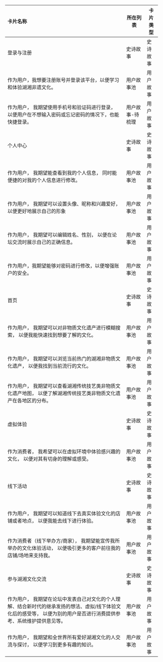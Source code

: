 |卡片名称|所在列表|卡片类型|
|:-|-|-|
|登录与注册|史诗故事|史诗故事|
|作为用户，我想要注册账号并登录该平台，以便学习和体验湖湘非遗文化。|用户故事池|用户故事|
|作为用户， 我期望使用手机号和验证码进行登录， 以便用户在不想输入密码或忘记密码的情况下，也能快捷登录。|用户故事-待梳理|用户故事|
|个人中心|史诗故事|史诗故事|
|作为用户， 我期望能查看到我的个人信息， 同时能便捷的对我的个人信息进行修改。|用户故事池|用户故事|
|作为用户， 我期望可以设置头像、昵称和兴趣爱好， 以便更好地展示自己的形象|用户故事池|用户故事|
|作为用户， 我期望可以编辑姓名、性别， 以便在论坛交流时展示自己的正确信息。|用户故事池|用户故事|
|作为用户，我期望能够对密码进行修改，以便增强账户的安全。|用户故事池|用户故事|
|首页|史诗故事|史诗故事|
|作为用户， 我期望可以对非物质文化遗产进行模糊搜索， 以便我能快速找到想要了解的文化。|用户故事池|用户故事|
|作为用户， 我期望可以浏览当前热门的湖湘非物质文化遗产， 以便我找到当前流行的文化。|用户故事池|用户故事|
|作为用户， 我期望可以查看湖湘传统技艺类非物质文化遗产地图， 以便了解湖湘传统技艺类非物质文化遗产在各地区的分布。|用户故事池|用户故事|
|虚拟体验|史诗故事|史诗故事|
|作为消费者， 我希望可以在虚拟环境中体验感兴趣的文化， 以便对其有切身的理解或感受。|用户故事池|用户故事|
|线下活动|史诗故事|史诗故事|
|作为用户， 我期望可以知道线下去真实体验文化的店铺或者地点， 以便我能去线下进行体验。|用户故事池|用户故事|
|作为消费者（线下举办方/商家）， 我期望能宣传我所举办的文化体验活动， 以便吸引更多的客户前往我的店铺/场地来支持我。|用户故事池|用户故事|
|参与湖湘文化交流|史诗故事|史诗故事|
|作为用户， 我期望在论坛中发表自己对文化的个人理解、结合新时代的继承发扬的想法、虚拟/线下体验文化后的感受等， 以便为别的用户是否进行消费提供参考、系统维护提供意见等。|用户故事池|用户故事|
|作为用户， 我期望和全世界所有爱好湖湘文化的人交流与探讨， 以便学习到更多有趣的知识。|用户故事池|用户故事|

